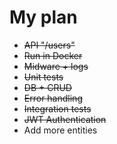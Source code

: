 # My plan
- ~~API "/users"~~
- ~~Run in Docker~~
- ~~Midware + logs~~
- ~~Unit tests~~
- ~~DB + CRUD~~
- ~~Error handling~~
- ~~Integration tests~~
- ~~JWT Authentication~~
- Add more entities